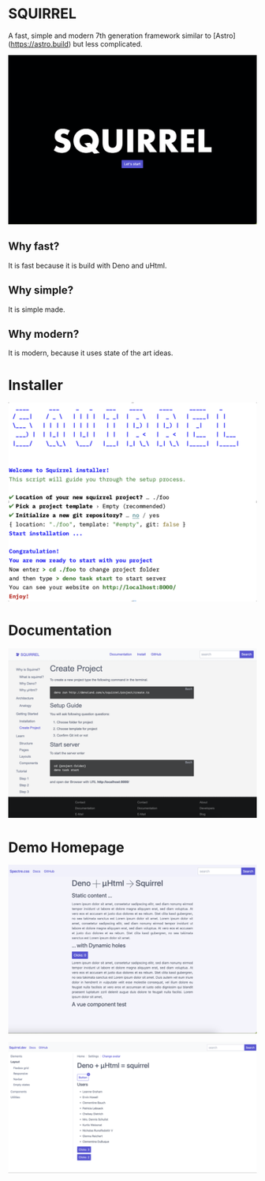 # SQUIRREL

A fast, simple and modern 7th generation framework similar to [Astro] (https://astro.build) but less complicated.

![Squirrel](squirrelA.png)

## Why fast?

It is fast because it is build with Deno and uHtml.

## Why simple?

It is simple made.

## Why modern?

It is modern, because it uses state of the art ideas.

# Installer
![Squirrel](squirrelB1.png)

# Documentation

![Squirrel](squirrelC.png)

# Demo Homepage

![Squirrel](squirrelD.png)

![Squirrel](squirrelE.png)
